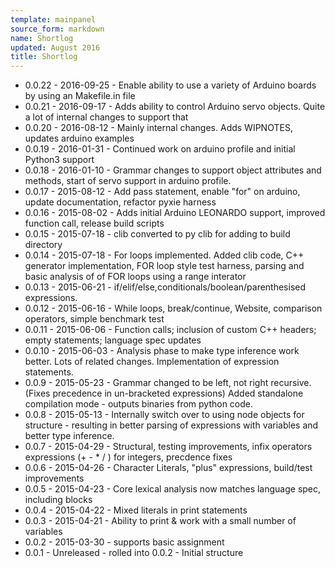 ```yaml
---
template: mainpanel
source_form: markdown
name: Shortlog
updated: August 2016
title: Shortlog
---
```

* 0.0.22 - 2016-09-25 - Enable ability to use a variety of Arduino boards by using an Makefile.in file
* 0.0.21 - 2016-09-17 - Adds ability to control Arduino servo objects. Quite a lot of internal changes to support that
* 0.0.20 - 2016-08-12 - Mainly internal changes. Adds WIPNOTES, updates arduino examples
* 0.0.19 - 2016-01-31 - Continued work on arduino profile and initial Python3 support
* 0.0.18 - 2016-01-10 - Grammar changes to support object attributes and methods, start of servo support in arduino profile.
* 0.0.17 - 2015-08-12 - Add pass statement, enable "for" on arduino, update documentation, refactor pyxie harness
* 0.0.16 - 2015-08-02 - Adds initial Arduino LEONARDO support, improved function call, release build scripts
* 0.0.15 - 2015-07-18 - clib converted to py clib for adding to build directory
* 0.0.14 - 2015-07-18 - For loops implemented. Added clib code, C++ generator implementation, FOR loop style test harness, parsing and basic analysis of of FOR loops using a range interator
* 0.0.13 - 2015-06-21 - if/elif/else,conditionals/boolean/parenthesised expressions.
* 0.0.12 - 2015-06-16 - While loops, break/continue, Website, comparison operators, simple benchmark test
* 0.0.11 - 2015-06-06 - Function calls; inclusion of custom  C++ headers; empty statements; language spec updates
* 0.0.10 - 2015-06-03 - Analysis phase to make type inference work better. Lots of related changes. Implementation of expression statements.
* 0.0.9 - 2015-05-23 - Grammar changed to be left, not right recursive. (Fixes precedence in un-bracketed expressions) Added standalone compilation mode - outputs binaries from python code.
* 0.0.8 - 2015-05-13 - Internally switch over to using node objects for structure - resulting in better parsing of expressions with variables and better type inference.
* 0.0.7 - 2015-04-29 - Structural, testing improvements, infix operators expressions (+ - * / ) for integers, precdence fixes
* 0.0.6 - 2015-04-26 - Character Literals, "plus" expressions, build/test improvements
* 0.0.5 - 2015-04-23 - Core lexical analysis now matches language spec, including blocks
* 0.0.4 - 2015-04-22 - Mixed literals in print statements
* 0.0.3 - 2015-04-21 - Ability to print & work with a small number of variables
* 0.0.2 - 2015-03-30 - supports basic assignment
* 0.0.1 - Unreleased - rolled into 0.0.2 - Initial structure
